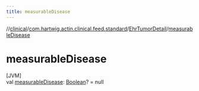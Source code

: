 ```yaml
---
title: measurableDisease
---
```

//[clinical](../../../index.html)/[com.hartwig.actin.clinical.feed.standard](../index.html)/[EhrTumorDetail](index.html)/[measurableDisease](measurable-disease.html)



# measurableDisease



[JVM]\
val [measurableDisease](measurable-disease.html): [Boolean](https://kotlinlang.org/api/latest/jvm/stdlib/kotlin/-boolean/index.html)? = null




